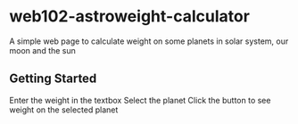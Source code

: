 # web102-astroweight-calculator

A simple web page to calculate weight on some planets in solar system, our moon and the sun

## Getting Started

Enter the weight in the textbox
Select the planet
Click the button to see weight on the selected planet

